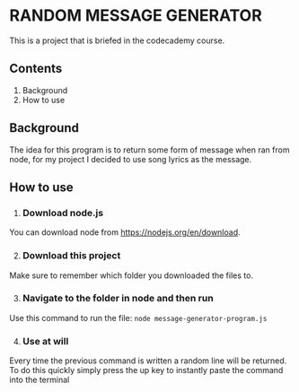 
# RANDOM MESSAGE GENERATOR


This is a project that is briefed in the codecademy course.



## Contents 

1. Background
2. How to use


## Background

The idea for this program is to return some form of message when ran from node, for my project I decided to use song lyrics as the message.



## How to use

1. ### Download node.js 
You can download node from https://nodejs.org/en/download.

2. ### Download this project
Make sure to remember which folder you downloaded the files to.

3. ### Navigate to the folder in node and then run 
Use this command to run the file: 
`node message-generator-program.js`

4. ### Use at will
Every time the previous command is written a random line will be returned. To do this quickly simply press the up key to instantly paste the command into the terminal


